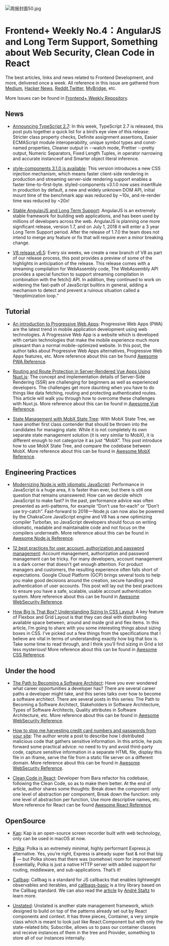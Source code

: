 ![周报封面50.jpg](http://upload-images.jianshu.io/upload_images/1647496-158b53fefd7a44fa.jpg?imageMogr2/auto-orient/strip%7CimageView2/2/w/1240)

# Frontend+ Weekly No.4：AngularJS and Long Term Support, Something about Web Security, Clean Code in React

The best articles, links and news related to Frontend Development, and more, delivered once a week. All reference in this issue are gathered from [Medium](https://medium.com/@384924552), [Hacker News](https://news.ycombinator.com/news), [Reddit](reddit.com),[Twitter](twitter.com), [MyBridge](mybridge.co), etc.

More Issues can be found in [Frontend+ Weekly Repository](https://parg.co/U9x).

## News

* [Announcing TypeScript 2.7](https://parg.co/UvA): In this week, TypeScript 2.7 is released, this post puts together a quick list for a bird’s eye view of this release: Stricter class property checks, Definite assignment assertions, Easier ECMAScript module interoperability, unique symbol types and const-named properties, Cleaner output in --watch mode, Prettier --pretty output, Numeric Separators, Fixed Length Tuples, in operator narrowing and accurate instanceof and Smarter object literal inference.

* [style-components 3.1.0 is available](https://parg.co/Uvd): This version introduces a new CSS injection mechanism, which means faster client-side rendering in production and streaming server-side rendering support enables a faster time-to-first-byte. styled-components v3.1.0 now uses insertRule in production by default, a new and widely unknown DOM API, initial mount time of the benchmark app was reduced by ~10x, and re-render time was reduced by ~20x!

* [Stable AngularJS and Long Term Support](https://parg.co/UvQ): AngularJS is an extremely stable framework for building web applications, and has been used by millions of developers across the web. AngularJS is planning one more significant release, version 1.7, and on July 1, 2018 it will enter a 3 year Long Term Support period. After the release of 1.7.0 the team does not intend to merge any feature or fix that will require even a minor breaking change.

* [V8 release v6.5](https://v8project.blogspot.my/2018/02/v8-release-65.html): Every six weeks, we create a new branch of V8 as part of our release process, this post provides a preview of some of the highlights in anticipation of the release. This release comes with a streaming compilation for WebAssembly code, The WebAssembly API provides a special function to support streaming compilation in combination with the fetch() API. In addition, they continued to work on widening the fast-path of JavaScript builtins in general, adding a mechanism to detect and prevent a ruinous situation called a “deoptimization loop.”

## Tutorial

* [An introduction to Progressive Web Apps](https://parg.co/ULc): Progressive Web Apps (PWA) are the latest trend in mobile application development using web technologies. A Progressive Web App is a website which is developed with certain technologies that make the mobile experience much more pleasant than a normal mobile-optimized website. In this post, the author talks about Progressive Web Apps alternatives, Progressive Web Apps features, etc. More reference about this can be found [Awesome PWA Reference](https://github.com/wxyyxc1992/Awesome-Reference#production).

* [Routing and Route Protection in Server-Rendered Vue Apps Using Nuxt.js](https://parg.co/UvF): The concept and implementation details of Server-Side Rendering (SSR) are challenging for beginners as well as experienced developers. The challenges get more daunting when you have to do things like data fetching, routing and protecting authenticated routes. This article will walk you through how to overcome these challenges with Nuxt.js. More reference about this can be found in [Awesome Vue Reference](https://github.com/wxyyxc1992/Awesome-Reference#framework).

* [State Management with MobX State Tree](https://parg.co/Uvj): With MobX State Tree, we have another first class contender that should be thrown into the candidates for managing state. While it is not completely its own separate state management solution (it is very similar to MobX), it is different enough to not categorize it as just “MobX”. This post introduce how to use MobX State Tree, and compare the codebase between MobX. More reference about this can be found in [Awesome MobX Reference](https://github.com/wxyyxc1992/Awesome-Reference#framework).

## Engineering Practices

* [Modernizing Node.js with idiomatic JavaScript](https://parg.co/UvG): Performance in JavaScript is a huge area, it is faster than ever, but there is still one question that remains unanswered: How can we decide which JavaScript to make fast? In the past, performance advice was often presented as anti-patterns, for example “Don’t use for-each” or “Don’t use try-catch”. Fast-forward to 2018 — Node.js can now also be powered by the ChakraCore JavaScript engine and V8 has a new optimizing compiler Turbofan, so JavaScript developers should focus on writing idiomatic, readable and maintainable code and not focus on the compilers underneath. More reference about this can be found in [Awesome Node.js Reference](https://github.com/wxyyxc1992/Awesome-Reference#webframework).

* [12 best practices for user account, authorization and password management](https://parg.co/U9A): Account management, authorization and password management can be tricky. For many developers, account management is a dark corner that doesn't get enough attention. For product managers and customers, the resulting experience often falls short of expectations. Google Cloud Platform (GCP) brings several tools to help you make good decisions around the creation, secure handling and authentication of user accounts. This post will lay out the best practices to ensure you have a safe, scalable, usable account authentication system. More reference about this can be found in [Awesome WebSecurity Reference](https://github.com/wxyyxc1992/Awesome-Reference#websecurity).

* [How Big Is That Box? Understanding Sizing In CSS Layout](https://parg.co/Ukr): A key feature of Flexbox and Grid Layout is that they can deal with distributing available space between, around and inside grid and flex items. In this article, I’m going to share with you some interesting things about sizing boxes in CSS. I’ve picked out a few things from the specifications that I believe are vital in terms of understanding exactly how big that box is. Take some time to read through, and I think you’ll find sizing in Grid a lot less mysterious! More reference about this can be found in [Awesome CSS Reference](https://github.com/wxyyxc1992/Awesome-Reference#syntax).

## Under the hood

* [The Path to Becoming a Software Architect](https://parg.co/Uv2): Have you ever wondered what career opportunities a developer has? There are several career paths a developer might take, and this series talks over how to become a software architect. There are several posts in this series: The Path to Becoming a Software Architect, Stakeholders in Software Architecture, Types of Software Architects, Quality attributes in Software Architecture, etc. More reference about this can be found in [Awesome WebSecurity Reference](https://github.com/wxyyxc1992/Awesome-Reference#websecurity).

* [How to stop me harvesting credit card numbers and passwords from your site](https://parg.co/Uvz): The author wrote a post to describe how I distributed malicious code that gathers sensitive information. In this article, he puts forward some practical advice: no need to try and avoid third-party code, capture sensitive information in a separate HTML file, display this file in an iframe, serve the file from a static file server on a different domain. More reference about this can be found in [Awesome WebSecurity Reference](https://github.com/wxyyxc1992/Awesome-Reference#websecurity).

* [Clean Code in React](https://codeburst.io/clean-code-in-react-fe11372f331c): Developer from Bara refactor his codebase, following the Clean Code, so as to make them better. At the end of article, author shares some thoughts: Break down the component: only one level of abstraction per component, Break down the function: only one level of abstraction per function, Use more descriptive names, etc. More reference for React can be found [Awesome React Reference](https://github.com/wxyyxc1992/Awesome-Reference#framework)

## OpenSource

* [Kap](https://github.com/wulkano/kap): Kap is an open-source screen recorder built with web technology, only can be used in macOS at now.

* [Polka](https://github.com/lukeed/polka): Polka is an extremely minimal, highly performant Express.js alternative. Yes, you’re right, Express is already super fast & not that big 🤔 — but Polka shows that there was (somehow) room for improvement! Essentially, Polka is just a native HTTP server with added support for routing, middleware, and sub-applications. That’s it!

* [Callbag](https://github.com/callbag/callbag): Callbag is a standard for JS callbacks that enables lightweight observables and iterables, and [callbags-basic](https://github.com/staltz/callbag-basics) is a tiny library based on the Callbag standard. We can also read the [article](https://staltz.com/why-we-need-callbags.html) by [André Staltz](https://twitter.com/andrestaltz) to learn more.

* [Unstated](https://github.com/thejameskyle/unstated): Unstated is another state management framework, which designed to build on top of the patterns already set out by React components and context. It has three pieces, Container, a very simple class which is meant to look just like React.Component but with only the state-related bits; Subscribe, allows us to pass our container classes and receive instances of them in the tree and Provider, something to store all of our instances internally.
